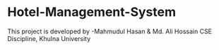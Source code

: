 # Hotel-Management-System
This project is developed by
-Mahmudul Hasan & Md. Ali Hossain
CSE Discipline, Khulna University
